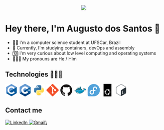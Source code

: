 <div id="header" align="center">
  <img src="https://media3.giphy.com/media/JIX9t2j0ZTN9S/giphy.gif?cid=ecf05e47auygknc75z2kt2raouy1l47wnkc5oi58h4n08ryq&ep=v1_gifs_search&rid=giphy.gif&ct=g" width="100"\>
</div>


# Hey there, I'm Augusto dos Santos 👋
* 👨‍🎓 I'm a computer science student at UFSCar, Brazil
* 📖 Currently, I'm studying containers, devOps and assembly
* 🔟 I'm very curious about low level computing and operating systems
* 👨🏻‍🦱 My pronouns are He / Him

## Technologies 👨🏻‍💻
<div>
  <img src="https://github.com/devicons/devicon/blob/master/icons/c/c-original.svg" title="C language" alt="C language logo" width="40" height="40"\>
  <img src="https://github.com/devicons/devicon/blob/master/icons/cplusplus/cplusplus-original.svg" title="C++" alt="C++ language logo" width="40" height="40"\>
  <img src="https://github.com/devicons/devicon/blob/master/icons/python/python-original.svg" title="Python" alt="python logo" width="40" height="40"\>
  <img src="https://github.com/devicons/devicon/blob/master/icons/git/git-original.svg" title="git" alt="git logo" width="40" height="40"\>
  <img src="https://github.com/devicons/devicon/blob/master/icons/github/github-original.svg" title="github" alt="github logo" width="40" height="40"\>
  <img src="https://github.com/devicons/devicon/blob/master/icons/docker/docker-original.svg" title="docker" alt= "docker logo" width="40" height="40"\>
  <img src="https://github.com/devicons/devicon/blob/master/icons/fedora/fedora-plain.svg" title="fedora" alt="Fedora logo" width="40" height="40"\>
  <img src="https://github.com/devicons/devicon/blob/master/icons/ubuntu/ubuntu-plain.svg" title="Ubuntu" alt="Ubuntu logo" width="40" height="40"\>
  <img src="https://github.com/devicons/devicon/blob/master/icons/bash/bash-plain.svg" title="bash" alt="bash script" width="40" height="40"\>
</div>


## Contact me
<div id="badges">
  <a href="https://linkedin.com/in/augustodsgv">
    <img src="https://img.shields.io/badge/LinkedIn-blue?logo=linkedin" alt=LinkedIn Badge\>
  </a>
  <a href="mailto:augustodsgv@gmail.com">
    <img src="https://img.shields.io/badge/Gmail-D14836?&logo=gmail&logoColor=white" alt=Gmail\>
  </a>
</div>

